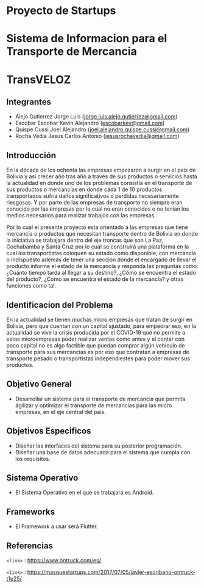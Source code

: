 # **Proyecto de Startups**

# Sistema de Informacion para el Transporte de Mercancia

# TransVELOZ

## Integrantes
- Alejo Gutierrez Jorge Luis (jorge.luis.alejo.gutierrez@gmail.com)
- Escobar Escobar Kevin Alejandro (escobarkev@gmail.com)
- Quispe Cussi Joel Alejandro (joel.alejandro.quispe.cussi@gmail.com)
- Rocha Vedia Jesus Carlos Antonio (jesusrochavedia@gmail.com)


## Introducción

En la década de los ochenta las empresas empezaron a surgir en el país de Bolivia y así crecer año tras año a través de sus productos o servicios hasta la actualidad en donde uno de los problemas consistía en el transporte de sus productos o mercancías en donde cada 1 de 10 productos transportados sufría daños significativos o perdidas necesariamente riesgosas. Y por parte de las empresas de transporte no siempre eran conocido por las empresas por lo cual no eran conocidos o no tenían los medios necesarios para realizar trabajos con las empresas. 

Por lo cual el presente proyecto esta orientado a las empresas que tiene mercancía o productos que necesitan transporte dentro de Bolivia en donde la iniciativa se trabajara dentro del eje troncas que son La Paz, Cochabamba y Santa Cruz por lo cual se construirá una plataforma en la cual los transportistas coloquen su estado como disponible, con mercancía o indispuesto además de tener una sección donde el encargado de llevar el producto informe el estado de la mercancía y responda las preguntas como: ¿Cuánto tiempo tarda al llegar a su destino?, ¿Cómo se encuentra el estado del producto?, ¿Como se encuentra el estado de la mercancía? y otras funciones como tal.

## Identificacion del Problema
En la actualidad se tienen muchas micro empresas que tratan de surgir en Bolivia, pero que cuentan con un capital ajustado, para empeorar eso, en la actualidad se vive la crisis producida por el COVID-19 que no permite a estas microempresas poder realizar ventas como antes y al contar con poco capital no es algo factible que puedan comprar algún vehículo de transporte para sus mercancias es por eso que contratan a empresas de transporte pesado o transportistas independiestes para poder mover sus productos.

## Objetivo General
 * Desarrollar un sistema para el transporte de mercancia que permita agilizar y optimizar el transporte de mercancias para las micro empresas, en el eje central del pais. 

## Objetivos Especificos
 * Diseñar las interfaces del sistema para su posterior programación.
 * Diseñar una base de datos adecuada para el sistema que cumpla con los requisitos.

## Sistema Operativo

 * El Sistema Operativo en el que se trabajará es Android.

## Frameworks

 * El Framework a usar será Flutter.

## Referencias

`<link>` : https://www.ontruck.com/es/

`<link>` : https://masquestartups.com/2017/07/05/javier-escribano-ontruck-t1e25/

 
